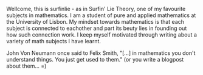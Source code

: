 Wellcome, this is surfinlie - as in Surfin' Lie Theory, one of my favourite subjects in mathematics.
I am a student of pure and applied mathematics at the University of Lisbon. My mindset towards mathematics is that each subject is connected to eachother and part its beuty lies in founding out how such connection work. 
I keep myself motivated through writing about a variety of math subjects I have learnt. 

John Von Neumann once said to Felix Smith, "[...] in mathematics you don't understand things. You just get used to them."
(or you write a blogpost about them... =) 
